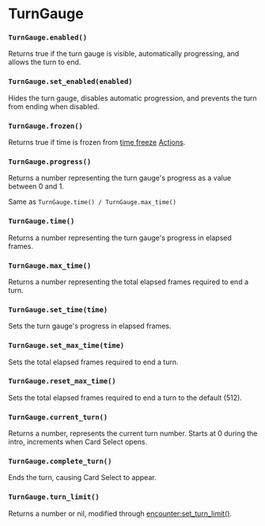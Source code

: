 # TurnGauge

### `TurnGauge.enabled()`

Returns true if the turn gauge is visible, automatically progressing, and allows the turn to end.

### `TurnGauge.set_enabled(enabled)`

Hides the turn gauge, disables automatic progression, and prevents the turn from ending when disabled.

### `TurnGauge.frozen()`

Returns true if time is frozen from [time freeze](/client/lua-api/attack-api/cards#card_propertiestime_freeze) [Actions](/client/lua-api/attack-api/action).

### `TurnGauge.progress()`

Returns a number representing the turn gauge's progress as a value between 0 and 1.

Same as `TurnGauge.time() / TurnGauge.max_time()`

### `TurnGauge.time()`

Returns a number representing the turn gauge's progress in elapsed frames.

### `TurnGauge.max_time()`

Returns a number representing the total elapsed frames required to end a turn.

### `TurnGauge.set_time(time)`

Sets the turn gauge's progress in elapsed frames.

### `TurnGauge.set_max_time(time)`

Sets the total elapsed frames required to end a turn.

### `TurnGauge.reset_max_time()`

Sets the total elapsed frames required to end a turn to the default (512).

### `TurnGauge.current_turn()`

Returns a number, represents the current turn number. Starts at 0 during the intro, increments when Card Select opens.

### `TurnGauge.complete_turn()`

Ends the turn, causing Card Select to appear.

### `TurnGauge.turn_limit()`

Returns a number or nil, modified through [encounter:set_turn_limit()](/client/lua-api/field-api/encounter#encounterset_turn_limitlimit).
